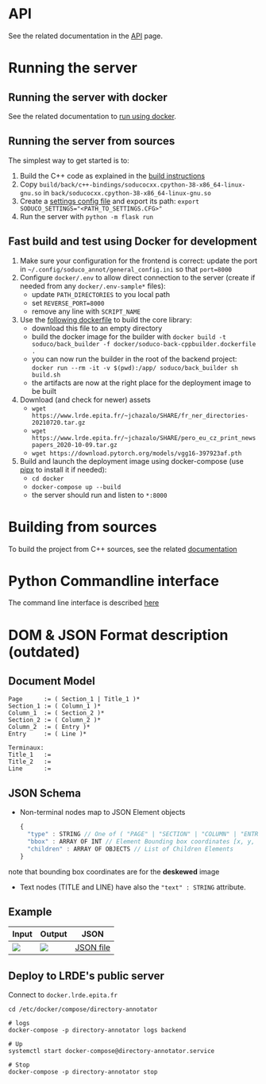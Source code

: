 # API

See the related documentation in the [API](./doc/api.md) page.

# Running the server

## Running the server with docker
See the related documentation to [run using docker](./docker/README.md).


## Running the server from sources

The simplest way to get started is to:
1. Build the C++ code as explained in the [build instructions](./build.md)
2. Copy `build/back/c++-bindings/soducocxx.cpython-38-x86_64-linux-gnu.so` in
   `back/soducocxx.cpython-38-x86_64-linux-gnu.so`
3. Create a [settings config file](./docker/settings.cfg) and export its path:
   `export SODUCO_SETTINGS="<PATH_TO_SETTINGS.CFG>"`
4. Run the server with ``python -m flask run``

## Fast build and test using Docker for development
1. Make sure your configuration for the frontend is correct: update the port in `~/.config/soduco_annot/general_config.ini` so that `port=8000`
2. Configure `docker/.env` to allow direct connection to the server (create if needed from any `docker/.env-sample*` files):
   * update `PATH_DIRECTORIES` to you local path
   * set `REVERSE_PORT=8000`
   * remove any line with `SCRIPT_NAME`
3. Use the [following dockerfile](https://gitlab.lrde.epita.fr/soduco/docker-base-images/-/blob/master/soduco-back-cppbuilder/Dockerfile) to build the core library:
   * download this file to an empty directory
   * build the docker image for the builder with `docker build -t soduco/back_builder -f docker/soduco-back-cppbuilder.dockerfile .`
   * you can now run the builder in the root of the backend project: `docker run --rm -it -v $(pwd):/app/ soduco/back_builder sh build.sh`
   * the artifacts are now at the right place for the deployment image to be built
4. Download (and check for newer) assets
   * `wget https://www.lrde.epita.fr/~jchazalo/SHARE/fr_ner_directories-20210720.tar.gz`
   * `wget https://www.lrde.epita.fr/~jchazalo/SHARE/pero_eu_cz_print_newspapers_2020-10-09.tar.gz`
   * `wget https://download.pytorch.org/models/vgg16-397923af.pth`
5. Build and launch the deployment image using docker-compose (use [pipx](https://pypi.org/project/pipx/) to install it if needed):
   * `cd docker`
   * `docker-compose up --build`
   * the server should run and listen to `*:8000`



# Building from sources

To build the project from C++ sources, see the related [documentation](./build.md)

# Python Commandline interface

The command line interface is described [here](doc/cli.md)


# DOM & JSON Format description (outdated)

## Document Model

```
Page      := ( Section_1 | Title_1 )*
Section_1 := ( Column_1 )*
Column_1  := ( Section_2 )*
Section_2 := ( Column_2 )*
Column_2  := ( Entry )*
Entry     := ( Line )*

Terminaux:
Title_1   := 
Title_2   := 
Line      := 
```

## JSON Schema

* Non-terminal nodes map to JSON Element objects

  ```js
  {
    "type" : STRING // One of ( "PAGE" | "SECTION" | "COLUMN" | "ENTRY" | "LINE" | "TITLE" )   
    "bbox" : ARRAY OF INT // Element Bounding box coordinates [x, y, width, height]
    "children" : ARRAY OF OBJECTS // List of Children Elements   
  }

note that bounding box coordinates are for the **deskewed** image

* Text nodes (TITLE and LINE) have also the ``"text" : STRING`` attribute.


## Example


Input                    |          Output           | JSON
------------------------ | ------------------------- | ---
![](./doc/input-439.png) | ![](./doc/output-439.jpg) | [JSON file](./doc/output-439.json)


## Deploy to LRDE's public server

Connect to `docker.lrde.epita.fr`

```shell
cd /etc/docker/compose/directory-annotator

# logs
docker-compose -p directory-annotator logs backend

# Up
systemctl start docker-compose@directory-annotator.service

# Stop
docker-compose -p directory-annotator stop
```
